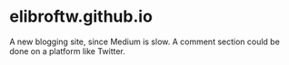 # elibroftw.github.io
A new blogging site, since Medium is slow. A comment section could be done on a platform like Twitter.

<!-- https://gohugo.io/getting-started/quick-start/ -->
<!-- https://retrolog.io/blog/creating-a-hugo-theme-from-scratch/ -->
<!-- hugo -D builds site -->
<!-- https://levelup.gitconnected.com/build-a-personal-website-with-github-pages-and-hugo-6c68592204c7 -->
